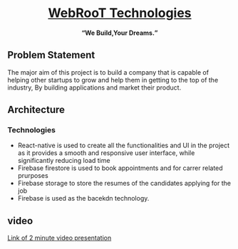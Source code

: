 <h1 align="center"><a href="https://github.com/piyushbansal210/KaamHaiAb">WebRooT Technologies</a></h1>
<p align="center"><strong><q>We Build,Your Dreams.</q></strong></p>  


## Problem Statement  
The major aim of this project is to build a company that is capable of helping other startups to grow and help them in getting to the top of the industry, By building applications and market their product.



## Architecture
### Technologies
* React-native is used to create all the functionalities and UI in the project as it provides a smooth and responsive user interface, while significantly   reducing load time
* Firebase firestore is used to book appointments and for carrer related prurposes
* Firebase storage to store the resumes of the candidates applying for the job
* Firebase is used as the bacekdn technology.



## video

<a href="https://drive.google.com/file/d/1UPuy6s8QjD4OSCx1P1_MK92OEDhgl0SU/view?usp=sharing">Link of 2 minute video presentation</a>
  
  

